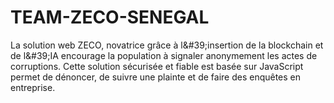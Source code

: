 # TEAM-ZECO-SENEGAL
La solution web ZECO, novatrice grâce à l&amp;#39;insertion de la blockchain et de l&amp;#39;IA encourage la population à signaler anonymement les actes de corruptions. Cette solution sécurisée et fiable est basée sur JavaScript permet de dénoncer, de suivre une plainte et de faire des enquêtes en entreprise.
